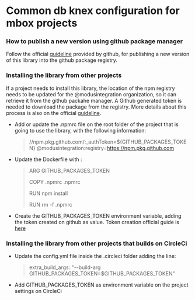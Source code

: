 # Common db knex configuration for mbox projects

### How to publish a new version using github package manager

Follow the official [guideline](https://help.github.com/en/github/managing-packages-with-github-packages/configuring-npm-for-use-with-github-packages) provided by github, for publishing a new version of this library into the github package registry.

### Installing the library from other projects

If a project needs to install this library, the location of the npm registry needs to be updated for the @modusintegration organization, so it can retrieve it from the github packahe manager. A Github generated token is needed to download the package from the registry. More details about this process is also on the official [guideline](https://help.github.com/en/github/managing-packages-with-github-packages/configuring-npm-for-use-with-github-packages).

- Add or update the .npmrc file on the root folder of the project that is going to use the library, with the following information:

    > //npm.pkg.github.com/:_authToken=${GITHUB_PACKAGES_TOKEN}
    > @modusintegration:registry=https://npm.pkg.github.com


- Update the Dockerfile with :

    > ARG GITHUB_PACKAGES_TOKEN
    >
    > COPY .npmrc .npmrc
    >
    > RUN npm install
    >
    > RUN rm -f .npmrc

- Create the GITHUB_PACKAGES_TOKEN environment variable, adding the token created on github as value. Token creation official guide is [here](https://help.github.com/en/github/authenticating-to-github/creating-a-personal-access-token-for-the-command-line)


### Installing the library from other projects that builds on CircleCi

- Update the config.yml file inside the .circleci folder adding the line:

    > extra_build_args: "--build-arg GITHUB_PACKAGES_TOKEN=$GITHUB_PACKAGES_TOKEN"

- Add GITHUB_PACKAGES_TOKEN as environment variable on the project settings on CircleCi




